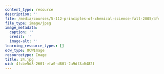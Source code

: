 ```yaml
---
content_type: resource
description: ''
file: /media/courses/5-112-principles-of-chemical-science-fall-2005/4fcbe5d82601efa0d8012a9df3a0482f_24.jpg
file_type: image/jpeg
image_metadata:
  caption: ''
  credit: ''
  image-alt: ''
learning_resource_types: []
ocw_type: OCWImage
resourcetype: Image
title: 24.jpg
uid: 4fcbe5d8-2601-efa0-d801-2a9df3a0482f
---
```

